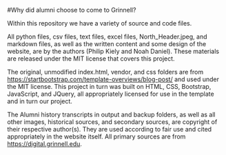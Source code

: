 #Why did alumni choose to come to Grinnell?

<Paragraph or so of intro from the website>

Within this repository we have a variety of source and code files.

All python files, csv files, text files, excel files, North_Header.jpeg, and markdown files, as well as the written content and some design of the website, are by the authors (Philip Kiely and Noah Daniel). These materials are released under the MIT license that covers this project.

The original, unmodified index.html, vendor, and css folders are from https://startbootstrap.com/template-overviews/blog-post/ and used under the MIT license. This project in turn was built on HTML, CSS, Bootstrap, JavaScript, and JQuery, all appropriately licensed for use in the template and in turn our project.

The Alumni history transcripts in output and backup folders, as well as all other images, historical sources, and secondary sources, are copyright of their respective author(s). They are used according to fair use and cited appropriately in the website itself. All primary sources are from https://digital.grinnell.edu.
